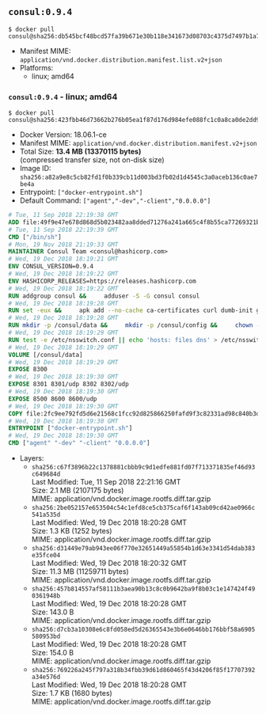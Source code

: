 ## `consul:0.9.4`

```console
$ docker pull consul@sha256:db545bcf48bcd57fa39b671e30b118e341673d08703c4375d7497b1a742531cc
```

-	Manifest MIME: `application/vnd.docker.distribution.manifest.list.v2+json`
-	Platforms:
	-	linux; amd64

### `consul:0.9.4` - linux; amd64

```console
$ docker pull consul@sha256:423fbb46d73662b276b05ea1f87d176d984efe088fc1c0a8ca0de2dd9cefb590
```

-	Docker Version: 18.06.1-ce
-	Manifest MIME: `application/vnd.docker.distribution.manifest.v2+json`
-	Total Size: **13.4 MB (13370115 bytes)**  
	(compressed transfer size, not on-disk size)
-	Image ID: `sha256:a82a9e8c5cb82fd1f0b339cb11d003bd3fb02d1d4545c3a0aceb136c0ae7be4a`
-	Entrypoint: `["docker-entrypoint.sh"]`
-	Default Command: `["agent","-dev","-client","0.0.0.0"]`

```dockerfile
# Tue, 11 Sep 2018 22:19:38 GMT
ADD file:49f9e47e678d868d5b023482aa8dded71276a241a665c4f8b55ca77269321b34 in / 
# Tue, 11 Sep 2018 22:19:39 GMT
CMD ["/bin/sh"]
# Mon, 19 Nov 2018 21:19:33 GMT
MAINTAINER Consul Team <consul@hashicorp.com>
# Wed, 19 Dec 2018 18:19:21 GMT
ENV CONSUL_VERSION=0.9.4
# Wed, 19 Dec 2018 18:19:22 GMT
ENV HASHICORP_RELEASES=https://releases.hashicorp.com
# Wed, 19 Dec 2018 18:19:22 GMT
RUN addgroup consul &&     adduser -S -G consul consul
# Wed, 19 Dec 2018 18:19:28 GMT
RUN set -eux &&     apk add --no-cache ca-certificates curl dumb-init gnupg libcap openssl su-exec iputils &&     gpg --keyserver pgp.mit.edu --recv-keys 91A6E7F85D05C65630BEF18951852D87348FFC4C &&     mkdir -p /tmp/build &&     cd /tmp/build &&     apkArch="$(apk --print-arch)" &&     case "${apkArch}" in         aarch64) consulArch='arm64' ;;         armhf) consulArch='arm' ;;         x86) consulArch='386' ;;         x86_64) consulArch='amd64' ;;         *) echo >&2 "error: unsupported architecture: ${apkArch} (see ${HASHICORP_RELEASES}/consul/${CONSUL_VERSION}/)" && exit 1 ;;     esac &&     wget ${HASHICORP_RELEASES}/consul/${CONSUL_VERSION}/consul_${CONSUL_VERSION}_linux_${consulArch}.zip &&     wget ${HASHICORP_RELEASES}/consul/${CONSUL_VERSION}/consul_${CONSUL_VERSION}_SHA256SUMS &&     wget ${HASHICORP_RELEASES}/consul/${CONSUL_VERSION}/consul_${CONSUL_VERSION}_SHA256SUMS.sig &&     gpg --batch --verify consul_${CONSUL_VERSION}_SHA256SUMS.sig consul_${CONSUL_VERSION}_SHA256SUMS &&     grep consul_${CONSUL_VERSION}_linux_${consulArch}.zip consul_${CONSUL_VERSION}_SHA256SUMS | sha256sum -c &&     unzip -d /bin consul_${CONSUL_VERSION}_linux_${consulArch}.zip &&     cd /tmp &&     rm -rf /tmp/build &&     apk del gnupg openssl &&     rm -rf /root/.gnupg &&     consul version
# Wed, 19 Dec 2018 18:19:28 GMT
RUN mkdir -p /consul/data &&     mkdir -p /consul/config &&     chown -R consul:consul /consul
# Wed, 19 Dec 2018 18:19:29 GMT
RUN test -e /etc/nsswitch.conf || echo 'hosts: files dns' > /etc/nsswitch.conf
# Wed, 19 Dec 2018 18:19:29 GMT
VOLUME [/consul/data]
# Wed, 19 Dec 2018 18:19:29 GMT
EXPOSE 8300
# Wed, 19 Dec 2018 18:19:30 GMT
EXPOSE 8301 8301/udp 8302 8302/udp
# Wed, 19 Dec 2018 18:19:30 GMT
EXPOSE 8500 8600 8600/udp
# Wed, 19 Dec 2018 18:19:30 GMT
COPY file:2fc9ee792fd5d6e21568c1fcc92d825866250fafd9f3c82331ad98c840b3dd45 in /usr/local/bin/docker-entrypoint.sh 
# Wed, 19 Dec 2018 18:19:30 GMT
ENTRYPOINT ["docker-entrypoint.sh"]
# Wed, 19 Dec 2018 18:19:30 GMT
CMD ["agent" "-dev" "-client" "0.0.0.0"]
```

-	Layers:
	-	`sha256:c67f3896b22c1378881cbbb9c9d1edfe881fd07f713371835ef46d93c649684d`  
		Last Modified: Tue, 11 Sep 2018 22:21:16 GMT  
		Size: 2.1 MB (2107175 bytes)  
		MIME: application/vnd.docker.image.rootfs.diff.tar.gzip
	-	`sha256:2be052157e653504c54c1efd8ce5cb375caf6f143ab09cd42ae0966c541a535d`  
		Last Modified: Wed, 19 Dec 2018 18:20:28 GMT  
		Size: 1.3 KB (1252 bytes)  
		MIME: application/vnd.docker.image.rootfs.diff.tar.gzip
	-	`sha256:d31449e79ab943ee06f770e32651449a55854b1d63e3341d54dab383e35fce04`  
		Last Modified: Wed, 19 Dec 2018 18:20:32 GMT  
		Size: 11.3 MB (11259711 bytes)  
		MIME: application/vnd.docker.image.rootfs.diff.tar.gzip
	-	`sha256:457b814557af58111b3aea90b13c8c0b9642ba9f8b03c1e147424f490361948b`  
		Last Modified: Wed, 19 Dec 2018 18:20:28 GMT  
		Size: 143.0 B  
		MIME: application/vnd.docker.image.rootfs.diff.tar.gzip
	-	`sha256:d7cb3a10308e6c8fd058ed5d26365543e3b6e0646bb176bbf58a6905580953bd`  
		Last Modified: Wed, 19 Dec 2018 18:20:28 GMT  
		Size: 154.0 B  
		MIME: application/vnd.docker.image.rootfs.diff.tar.gzip
	-	`sha256:769226a245f797a318b34fbb39d61d860465f43d4206f85f17707392a34e576d`  
		Last Modified: Wed, 19 Dec 2018 18:20:28 GMT  
		Size: 1.7 KB (1680 bytes)  
		MIME: application/vnd.docker.image.rootfs.diff.tar.gzip
